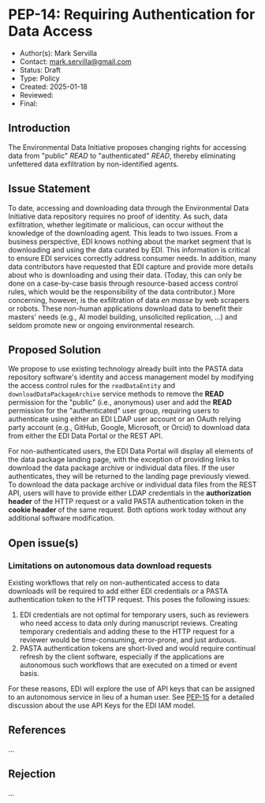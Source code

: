 # PEP-14: Requiring Authentication for Data Access

- Author(s): Mark Servilla
- Contact: mark.servilla@gmail.com
- Status: Draft
- Type: Policy
- Created: 2025-01-18
- Reviewed:
- Final:


## Introduction

The Environmental Data Initiative proposes changing rights for accessing data from "public" *READ* to "authenticated" *READ*, thereby eliminating unfettered data exfiltration by non-identified agents.  

## Issue Statement

To date, accessing and downloading data through the Environmental Data Initiative data repository requires no proof of identity. As such, data exfiltration, whether legitimate or malicious, can occur without the knowledge of the downloading agent. This leads to two issues. From a business perspective, EDI knows nothing about the market segment that is downloading and using the data curated by EDI. This information is critical to ensure EDI services correctly address consumer needs. In addition, many data contributors have requested that EDI capture and provide more details about who is downloading and using their data. (Today, this can only be done on a case-by-case basis through resource-based access control rules, which would be the responsibility of the data contributor.) More concerning, however, is the exfiltration of data *en masse* by web scrapers or robots.  These non-human applications download data to benefit their masters' needs (e.g., AI model building, unsolicited replication, ...) and seldom promote new or ongoing environmental research.

## Proposed Solution

We propose to use existing technology already built into the PASTA data repository software's identity and access management model by modifying the access control rules for the `readDataEntity` and `downloadDataPackageArchive` service methods to remove the **READ** permission for the "public" (i.e., anonymous) user and add the **READ** permission for the "authenticated" user group, requiring users to authenticate using either an EDI LDAP user account or an OAuth relying party account (e.g., GitHub, Google, Microsoft, or Orcid) to download data from either the EDI Data Portal or the REST API.

For non-authenticated users, the EDI Data Portal will display all elements of the data package landing page, with the exception of providing links to download the data package archive or individual data files. If the user authenticates, they will be returned to the landing page previously viewed. To download the data package archive or individual data files from the REST API, users will have to provide either LDAP credentials in the **authorization header** of the HTTP request or a valid PASTA authentication token in the **cookie header** of the same request. Both options work today without any additional software modification.

## Open issue(s)

### Limitations on autonomous data download requests

Existing workflows that rely on non-authenticated access to data downloads will be required to add either EDI credentials or a PASTA authentication token to the HTTP request. This poses the following issues:
1. EDI credentials are not optimal for temporary users, such as reviewers who need access to data only during manuscript reviews. Creating temporary credentials and adding these to the HTTP request for a reviewer would be time-consuming, error-prone, and just arduous. 
2. PASTA authentication tokens are short-lived and would require continual refresh by the client software, especially if the applications are autonomous such workflows that are executed on a timed or event basis. 

For these reasons, EDI will explore the use of API keys that can be assigned to an autonomous service in lieu of a human user. See [PEP-15](./pep-15.md) for a detailed discussion about the use API Keys for the EDI IAM model.

## References

...

## Rejection

...
